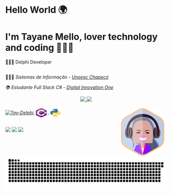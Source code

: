 # Hello World 🌍
# I'm Tayane Mello, lover technology and coding 🙋🏽‍♀️

👩🏽‍💻 Delphi Developer 
##  
<p>👩🏽‍🎓 <em>Sistemas de Informação - <a href="https://www.unoesc.edu.br/">Unoesc Chapecó </a></br>
<p>📚 <em>Estudante Full Stack C# - <a href="https://web.digitalinnovation.one/">Digital Innovation One</a></br>
  
  

<div align="center">
  <a href="https://github.com/tayane">
  <img height="130em" src="https://github-readme-stats.vercel.app/api?username=tayane&show_icons=true&theme=radical&include_all_commits=true&count_private=true"/>
  <img height="130em" src="https://github-readme-stats.vercel.app/api/top-langs/?username=tayane&layout=compact&langs_count=7&theme=radical"/>
</div>
<div style="display: inline_block"><br>
  <img align="center" alt="Tay-Delphi" height="40" width="40" src="https://www.andreamagni.eu/images/SDriver.png">
  <img align="center" alt="Tay-Csharp" height="30" width="40" src="https://raw.githubusercontent.com/devicons/devicon/master/icons/csharp/csharp-original.svg">  
  <img align="center" alt="Tay-Python" height="30" width="40" src="https://raw.githubusercontent.com/devicons/devicon/master/icons/python/python-original.svg">
  <img align="right" alt="Tay-pic" height="150" style="border-radius:50px;" src="https://github.com/tayane/tayane/blob/main/avatarTay.png?width=676&height=676">
</div>

##
 
<div> 
  <a href="https://instagram.com/tay.mello" target="_blank"><img src="https://img.shields.io/badge/-Instagram-%23E4405F?style=for-the-badge&logo=instagram&logoColor=white" target="_blank"></a>
  <a href = "mailto:tayane.mello5@gmail.com"><img src="https://img.shields.io/badge/-Gmail-%23333?style=for-the-badge&logo=gmail&logoColor=white" target="_blank"></a>
  <a href="https://www.linkedin.com/in/tayane-mello-0734b5a9/" target="_blank"><img src="https://img.shields.io/badge/-LinkedIn-%230077B5?style=for-the-badge&logo=linkedin&logoColor=white" target="_blank"></a> 
 
  ![Snake animation](https://github.com/tayane/tayane/blob/output/github-contribution-grid-snake.svg)
 
</div>
